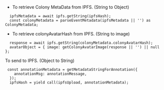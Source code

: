 
- To retrieve Colony MetaData from IPFS. (String to Object)
```
  ipfsMetadata = await ipfs.getString(ipfsHash);
  const colonyMetadata = parseEventMetadata(ipfsMetadata || '') as ColonyMetadata;
```

- To retrieve colonyAvatarHash from IPFS. (String to image)
```
  response = await ipfs.getString(colonyMetadata.colonyAvatarHash);
  avatarObject = { image: getColonyAvatarImage(response || '') || null };
```




To send to IPFS. (Object to String)
```
 const annotationMetadata = getMetadataStringForAnnotation({
    annotationMsg: annotationMessage,
  });
  ipfsHash = yield call(ipfsUpload, annotationMetadata);
```
